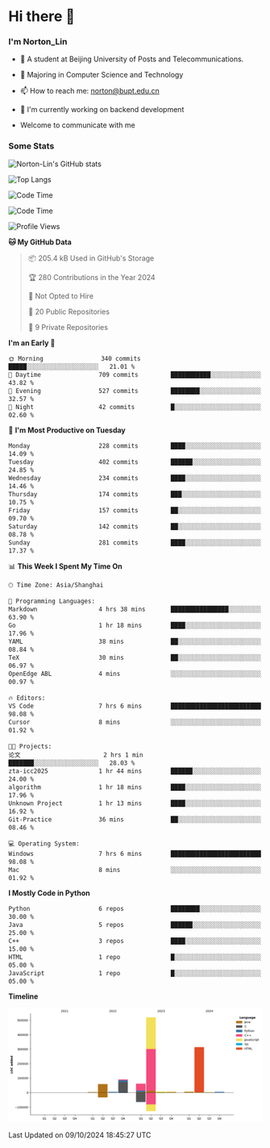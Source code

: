 
# Hi there 👋

### I'm Norton_Lin
- 🏫 A student at Beijing University of Posts and Telecommunications.
- 🌱 Majoring in Computer Science and Technology
- 📫 How to reach me: norton@bupt.edu.cn
- 🌱 I'm currently working on backend development

- Welcome to communicate with me

### Some Stats
![Norton-Lin's GitHub stats](https://github-readme-stats.vercel.app/api?username=Norton-Lin&count_private=true&show_icons=true&theme=radical)

![Top Langs](https://github-readme-stats.vercel.app/api/top-langs/?username=Norton-Lin&langs_count=10&layout=compact)

![Code Time](https://github-readme-stats.vercel.app/api/wakatime?username=Norton_Lin)

<!--START_SECTION:waka-->
![Code Time](http://img.shields.io/badge/Code%20Time-828%20hrs%2043%20mins-blue)

![Profile Views](http://img.shields.io/badge/Profile%20Views-0-blue)

**🐱 My GitHub Data** 

> 📦 205.4 kB Used in GitHub's Storage 
 > 
> 🏆 280 Contributions in the Year 2024
 > 
> 🚫 Not Opted to Hire
 > 
> 📜 20 Public Repositories 
 > 
> 🔑 9 Private Repositories 
 > 
**I'm an Early 🐤** 

```text
🌞 Morning                340 commits         █████░░░░░░░░░░░░░░░░░░░░   21.01 % 
🌆 Daytime                709 commits         ███████████░░░░░░░░░░░░░░   43.82 % 
🌃 Evening                527 commits         ████████░░░░░░░░░░░░░░░░░   32.57 % 
🌙 Night                  42 commits          █░░░░░░░░░░░░░░░░░░░░░░░░   02.60 % 
```
📅 **I'm Most Productive on Tuesday** 

```text
Monday                   228 commits         ████░░░░░░░░░░░░░░░░░░░░░   14.09 % 
Tuesday                  402 commits         ██████░░░░░░░░░░░░░░░░░░░   24.85 % 
Wednesday                234 commits         ████░░░░░░░░░░░░░░░░░░░░░   14.46 % 
Thursday                 174 commits         ███░░░░░░░░░░░░░░░░░░░░░░   10.75 % 
Friday                   157 commits         ██░░░░░░░░░░░░░░░░░░░░░░░   09.70 % 
Saturday                 142 commits         ██░░░░░░░░░░░░░░░░░░░░░░░   08.78 % 
Sunday                   281 commits         ████░░░░░░░░░░░░░░░░░░░░░   17.37 % 
```


📊 **This Week I Spent My Time On** 

```text
🕑︎ Time Zone: Asia/Shanghai

💬 Programming Languages: 
Markdown                 4 hrs 38 mins       ████████████████░░░░░░░░░   63.90 % 
Go                       1 hr 18 mins        ████░░░░░░░░░░░░░░░░░░░░░   17.96 % 
YAML                     38 mins             ██░░░░░░░░░░░░░░░░░░░░░░░   08.84 % 
TeX                      30 mins             ██░░░░░░░░░░░░░░░░░░░░░░░   06.97 % 
OpenEdge ABL             4 mins              ░░░░░░░░░░░░░░░░░░░░░░░░░   00.97 % 

🔥 Editors: 
VS Code                  7 hrs 6 mins        █████████████████████████   98.08 % 
Cursor                   8 mins              ░░░░░░░░░░░░░░░░░░░░░░░░░   01.92 % 

🐱‍💻 Projects: 
论文                       2 hrs 1 min         ███████░░░░░░░░░░░░░░░░░░   28.03 % 
zta-icc2025              1 hr 44 mins        ██████░░░░░░░░░░░░░░░░░░░   24.00 % 
algorithm                1 hr 18 mins        ████░░░░░░░░░░░░░░░░░░░░░   17.96 % 
Unknown Project          1 hr 13 mins        ████░░░░░░░░░░░░░░░░░░░░░   16.92 % 
Git-Practice             36 mins             ██░░░░░░░░░░░░░░░░░░░░░░░   08.46 % 

💻 Operating System: 
Windows                  7 hrs 6 mins        █████████████████████████   98.08 % 
Mac                      8 mins              ░░░░░░░░░░░░░░░░░░░░░░░░░   01.92 % 
```

**I Mostly Code in Python** 

```text
Python                   6 repos             ████████░░░░░░░░░░░░░░░░░   30.00 % 
Java                     5 repos             ██████░░░░░░░░░░░░░░░░░░░   25.00 % 
C++                      3 repos             ████░░░░░░░░░░░░░░░░░░░░░   15.00 % 
HTML                     1 repo              █░░░░░░░░░░░░░░░░░░░░░░░░   05.00 % 
JavaScript               1 repo              █░░░░░░░░░░░░░░░░░░░░░░░░   05.00 % 
```



**Timeline**

![Lines of Code chart](https://raw.githubusercontent.com/Norton-Lin/Norton-Lin/main/assets/bar_graph.png)


 Last Updated on 09/10/2024 18:45:27 UTC
<!--END_SECTION:waka-->
